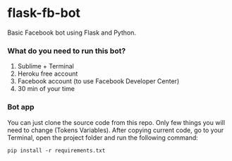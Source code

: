 # flask-fb-bot
Basic Facebook bot using Flask and Python.

### What do you need to run this bot?
1. Sublime + Terminal
2. Heroku free account
3. Facebook account (to use Facebook Developer Center)
4. 30 min of your time

### Bot app
You can just clone the source code from this repo. Only few things you will need to change (Tokens Variables).
After copying current code, go to your Terminal, open the project folder and run the following command:

`pip install -r requirements.txt`

